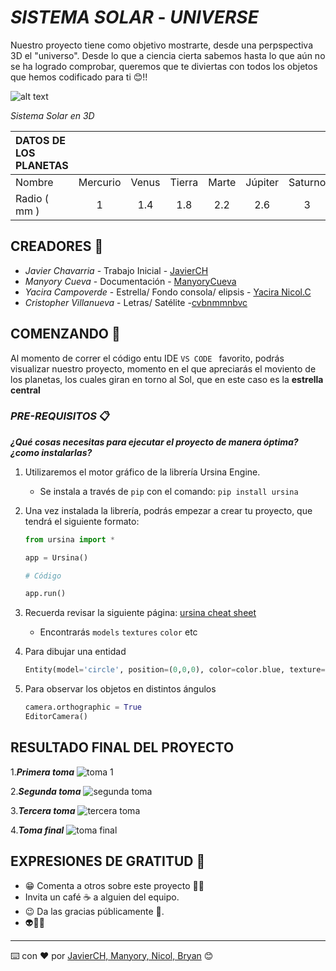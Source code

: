 
# ***SISTEMA SOLAR*** - ***UNIVERSE***
Nuestro proyecto tiene como objetivo mostrarte, desde una perpspectiva 3D el "universo". Desde lo que a ciencia cierta sabemos hasta lo que aún no se ha logrado comprobar, queremos que te diviertas con todos los objetos que hemos codificado para ti  😊!!

![alt text](https://images7.alphacoders.com/957/thumb-1920-957439.jpg)

*Sistema Solar en 3D*

| DATOS DE LOS PLANETAS|           |     |              |                |               |              |                |               |        
| :---         |     :---:      |    :---:      |:---:         |     :---:      |        :---:  | :---:        |:---:           | ---:          |
|  Nombre      |Mercurio | Venus       |  Tierra      | Marte      | Júpiter|  Saturno     | Urano      | Neptuno     | Plutón      |
|  Radio  ( mm ) |  1     | 1.4 |1.8     |    2.2            | 2.6              |   3    |  3.4     | 3.8       |    4     |


## CREADORES 🧍

* *Javier Chavarria* - Trabajo Inicial - [JavierCH](https://github.com/OmarUTEC)
* *Manyory Cueva* - Documentación - [ManyoryCueva](https://github.com/manyorycuevamendoza)
* *Yacira Campoverde* - Estrella/ Fondo consola/ elipsis - [Yacira Nicol.C](https://github.com/YaciraUTEC/YaciraUTEC)
* *Cristopher Villanueva* - Letras/ Satélite -[cvbnmmnbvc](https://github.com/cvbnmmnbvc/christopher-villanueva)


## COMENZANDO 🚀

Al momento de correr el código entu IDE ```VS CODE ``` favorito, podrás visualizar nuestro proyecto, momento en el que apreciarás el moviento de los planetas, los cuales giran en torno al Sol, que en este caso es la **estrella central**


### ***PRE-REQUISITOS*** 📋

***¿Qué cosas necesitas para ejecutar el proyecto de manera óptima? ¿como instalarlas?***
1. Utilizaremos el motor gráfico de la librería Ursina Engine.
   
   - Se instala a través de `pip` con el comando: `pip install ursina`
2. Una vez instalada la librería, podrás empezar a crear tu proyecto, que tendrá el siguiente formato:
   ```python
   from ursina import *

   app = Ursina()

   # Código

   app.run()
   
   ```
   
3. Recuerda revisar la siguiente página: [ursina cheat sheet](https://www.ursinaengine.org/cheat_sheet.html#models)
   - Encontrarás `models` `textures` `color` etc
4. Para dibujar una entidad
   ```python
   Entity(model='circle', position=(0,0,0), color=color.blue, texture='white33', rotation=(45,45,0))
   ```
5. Para observar los objetos en distintos ángulos
   ```python
   camera.orthographic = True
   EditorCamera()
   ```
   
   
## RESULTADO FINAL DEL PROYECTO


1.***Primera toma***
![toma 1](https://user-images.githubusercontent.com/91272004/146307837-c1975751-8a7b-44c5-8b90-74cbf3e95981.jpeg)

2.***Segunda toma***
![segunda toma](https://user-images.githubusercontent.com/91272004/146307886-d2ae9704-1804-4186-902d-1d7e2110b93d.jpeg)

3.***Tercera toma***
![tercera toma](https://user-images.githubusercontent.com/91272004/146307905-838b378d-3339-444c-9c67-048c86b07c91.jpeg)

4.***Toma final***
![toma final](https://user-images.githubusercontent.com/91272004/146307957-78f3f7e9-3597-4ce5-b682-21c894921211.jpeg)

## EXPRESIONES DE GRATITUD 🎁

* 😁 Comenta a otros sobre este proyecto 📢😀
* Invita un café ☕ a alguien del equipo. 
* 😉 Da las gracias públicamente 🤗.
* 👽👻🤖


---
⌨️ con ❤️ por [JavierCH, Manyory, Nicol, Bryan](https://github.com/OmarUTEC) 😊
